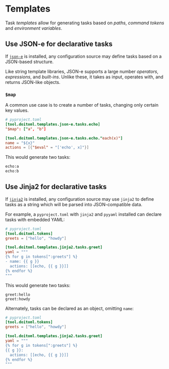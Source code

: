 # Templates

Task _templates_ allow for generating tasks based on _paths_, _command tokens_ and
_environment variables_.

## Use JSON-e for declarative tasks

If [`json-e`](https://pypi.org/project/json-e/) is installed, any configuration source
may define tasks based on a JSON-based structure.

Like string template libraries, JSON-e supports a large number _operators_,
_expressions_, and _built-ins_. Unlike these, it takes as input, operates with, and
returns JSON-like objects.

### `$map`

A common use case is to create a number of tasks, changing only certain key values.

```toml
# pyproject.toml
[tool.doitoml.templates.json-e.tasks.echo]
"$map": ["a", "b"]

[tool.doitoml.templates.json-e.tasks.echo."each(x)"]
name = "${x}"
actions = [{"$eval" = "['echo', x]"}]
```

This would generate two tasks:

```bash
echo:a
echo:b
```

## Use Jinja2 for declarative tasks

If [`jinja2`](https://pypi.org/project/jinja2) is installed, any configuration source
may use `jinja2` to define tasks as a string which will be parsed into JSON-compatible
data.

For example, a `pyproject.toml` with `jinja2` and `pyyaml` installed can declare tasks
with embedded YAML:

```toml
# pyproject.toml
[tool.doitoml.tokens]
greets = ["hello", "howdy"]

[tool.doitoml.templates.jinja2.tasks.greet]
yaml = """
{% for g in tokens[":greets"] %}
- name: {{ g }}
  actions: [[echo, {{ g }}]]
{% endfor %}
"""
```

This would generate two tasks:

```
greet:hello
greet:howdy
```

Alternately, tasks can be declared as an object, omitting `name`:

```toml
# pyproject.toml
[tool.doitoml.tokens]
greets = ["hello", "howdy"]

[tool.doitoml.templates.jinja2.tasks.greet]
yaml = """
{% for g in tokens[":greets"] %}
{{ g }}:
  actions: [[echo, {{ g }}]]
{% endfor %}
"""
```
